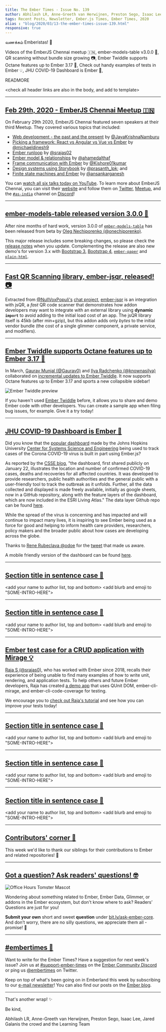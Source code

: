 ```yaml
---
title: The Ember Times - Issue No. 139
author: Abhilash LR, Anne-Greeth van Herwijnen, Preston Sego, Isaac Lee, Jared Galanis the crowd
tags: Recent Posts, Newsletter, Ember.js Times, Ember Times, 2020
alias : "blog/2020/03/13-the-ember-times-issue-139.html"
responsive: true
---
```


வணக்கம் Emberistas! 🐹

Videos of the EmberJS Chennai meetup 🇮🇳,
ember-models-table v3.0.0 🌟,
QR scanning without bundle size growing 📷,
Ember Twiddle supports Octane features up to Ember 3.17 💖,
Check out handy examples of tests in Ember 💡,
JHU COVID-19 Dashboard is Ember 🐹,

READMORE

<check all header links are also in the body, and add to template>

---

## [Feb 29th, 2020 - EmberJS Chennai Meetup 🇮🇳](https://www.youtube.com/playlist?list=PLh_rF0Qob_sxjhg9qPTlXn-6EZzmmTHoc)

On February 29th 2020, EmberJS Chennai featured seven speakers at their third Meetup. They covered various topics that included:

- [Web development - the past and the present](https://slides.com/jayakrishnanamburu/web-dev#/) by [@JayaKrishnaNamburu](https://github.com/JayaKrishnaNamburu)
- [Picking a framework: React vs Angular vs Vue vs Ember](https://youtu.be/DT75xo7VXn4) by [@michaeldinesh9](https://twitter.com/michaeldinesh9)
- [Ember runloop](https://youtu.be/CU1ffqXtoR0) by [@srajas02](https://twitter.com/srajas02)
- [Ember model & relationships](https://youtu.be/__yX29lr6og) by [@ahamedalthaf](https://github.com/ahamedalthaf)
- [Frame communication with Ember](https://youtu.be/OYePMoIajQI) by [@Kishore01kumar](https://twitter.com/Kishore01kumar)
- [Design systems using Storybook](https://youtu.be/vOhpdSP4Nr0) by [@prasanth_lpk](https://twitter.com/prasanth_lpk); and
- [Finite state machines and Ember](https://youtu.be/0lFNUybdWJs) by [@ansankarganesh](https://twitter.com/ansankarganesh)

You can [watch all six talks today on YouTube](https://www.youtube.com/playlist?list=PLh_rF0Qob_sxjhg9qPTlXn-6EZzmmTHoc). To learn more about EmberJS Chennai, you can visit their [website](https://chennaiemberjs.in/) and follow them on [Twitter](https://twitter.com/EmberChennai), [Meetup](https://www.meetup.com/EmberJS-Chennai/), and the [`#as-india`](https://discordapp.com/channels/480462759797063690/562648585980739616) channel on [Discord](https://discordapp.com/invite/zT3asNS)!

---

## [ember-models-table released version 3.0.0 🌟](https://twitter.com/oonechiporenko/status/1235571293530902531)

After nine months of hard work, version 3.0.0 of [`ember-models-table`](https://github.com/onechiporenko/ember-models-table) has been released from beta by [Oleg Nechiporenko (@onechiporenko)](https://github.com/onechiporenko). 

This major release includes some breaking changes, so please check the [release notes](https://github.com/onechiporenko/ember-models-table/releases/tag/v3.0.0) when you update. Complementing the release are also new demo's for version 3.x with [Bootstrap 3](http://onechiporenko.github.io/ember-models-table/v.3/bs3/#/examples), [Bootstrap 4](http://onechiporenko.github.io/ember-models-table/v.3/bs4/#/examples), [`ember-paper`](http://onechiporenko.github.io/ember-models-table/v.3/paper/#/examples) and [`plain-html`](http://onechiporenko.github.io/ember-models-table/v.3/plain-html/#/examples).

---

## [Fast QR Scanning library, ember-jsqr, released! 📷](https://nullvoxpopuli.github.io/ember-jsqr/)

Extracted from [@NullVoxPopuli's](https://twitter.com/nullvoxpopuli) [chat project](https://emberclear.io/),
[ember-jsqr](https://nullvoxpopuli.github.io/ember-jsqr/) is an integration with jsQR, a _fast_ QR code scanner that demonstrates how addon
developers may want to integrate with an external library using **dynamic `import`** to avoid adding to the
initial load cost of an app. The jsQR library itself is 45kb (after min+gzip), but this addon adds only _bytes_
to the initial vendor bundle (the cost of a single glimmer component, a private service, and modifiers).

---

## [Ember Twiddle supports Octane features up to Ember 3.17 💖](https://ember-twiddle.com/)

In March, [Gaurav Munjal (@Gaurav0)](https://github.com/Gaurav0) and [Ilya Radchenko (@knownasilya)](https://github.com/knownasilya) collaborated on [incremental updates to Ember Twiddle](https://github.com/ember-cli/ember-twiddle/releases/tag/v0.17.0-4). It now supports Octane features up to Ember 3.17 and sports a new collapsible sidebar!

<img src="/images/blog/2020-03-13/ember_twiddle_preview.gif" alt="Ember Twiddle preview">

If you haven't used [Ember Twiddle](https://ember-twiddle.com/) before, it allows you to share and demo Ember code with other developers. You can create a sample app when filing bug issues, for example. Give it a try today!

---

## [JHU COVID-19 Dashboard is Ember 🐹](https://www.arcgis.com/apps/opsdashboard/index.html#/bda7594740fd40299423467b48e9ecf6)

Did you know that the [popular dashboard](https://www.arcgis.com/apps/opsdashboard/index.html#/bda7594740fd40299423467b48e9ecf6) made by the Johns Hopkins University [Center for Systems Science and Engineering](https://systems.jhu.edu/) being used to track cases of the Corona COVID-19 virus is built in part using Ember.js?

As reported by the [CSSE blog](https://systems.jhu.edu/research/public-health/ncov/), "the dashboard, first shared publicly on January 22, illustrates the location and number of confirmed COVID-19 cases, deaths and recoveries for all affected countries. It was developed to provide researchers, public health authorities and the general public with a user-friendly tool to track the outbreak as it unfolds. Further, all the data collected and displayed is made freely available, initially as google sheets, now in a GitHub repository, along with the feature layers of the dashboard, which are now included in the ESRI Living Atlas." The data layer Github repo can be found [here](https://github.com/CSSEGISandData/COVID-19).

While the spread of the virus is concerning and has impacted and will continue to impact many lives, it is inspiring to see Ember being used as a force for good and helping to inform health care providers, researchers, policy makers and the broader public about how cases are developing across the globe.

Thanks to [Rene Rubeclava @odoe](https://github.com/odoe) for the [tweet](https://twitter.com/odoenet/status/1233439467421065216) that made us aware.

A mobile friendly version of the dashboard can be found [here](https://gisanddata.maps.arcgis.com/apps/opsdashboard/index.html#/85320e2ea5424dfaaa75ae62e5c06e61).

---

## [Section title in sentence case 🐹](#section-url)

<change section title emoji>
<consider adding some bold to your paragraph>

<add your name to author list, top and bottom>
<add blurb and emoji to "SOME-INTRO-HERE">

---

## [Section title in sentence case 🐹](#section-url)

<change section title emoji>
<consider adding some bold to your paragraph>

<add your name to author list, top and bottom>
<add blurb and emoji to "SOME-INTRO-HERE">

---

## [Ember test case for a CRUD application with Mirage 💡](https://medium.com/@srajas02/ember-test-case-for-a-crud-application-with-mirage-d6d9836bfee2)

[Raja S (@srajas0)](https://github.com/srajas0), who has worked with Ember since 2018, recalls their experience of being unable to find many examples of how to write unit, rendering, and application tests. To help others and future Ember developers, Raja has created [a demo app](https://github.com/srajas0/ember-test-cases) that uses QUnit DOM, ember-cli-mirage, and ember-cli-code-coverage for testing.

We encourage you to [check out Raja's tutorial](https://medium.com/@srajas02/ember-test-case-for-a-crud-application-with-mirage-d6d9836bfee2) and see how you can improve your tests today!

---

## [Section title in sentence case 🐹](#section-url)

<change section title emoji>
<consider adding some bold to your paragraph>

<add your name to author list, top and bottom>
<add blurb and emoji to "SOME-INTRO-HERE">

---

## [Section title in sentence case 🐹](#section-url)

<change section title emoji>
<consider adding some bold to your paragraph>

<add your name to author list, top and bottom>
<add blurb and emoji to "SOME-INTRO-HERE">

---

## [Section title in sentence case 🐹](#section-url)

<change section title emoji>
<consider adding some bold to your paragraph>

<add your name to author list, top and bottom>
<add blurb and emoji to "SOME-INTRO-HERE">

---

## [Contributors' corner 👏](https://guides.emberjs.com/release/contributing/repositories/)

<p>This week we'd like to thank our siblings for their contributions to Ember and related repositories! 💖</p>

---

## [Got a question? Ask readers' questions! 🤓](https://docs.google.com/forms/d/e/1FAIpQLScqu7Lw_9cIkRtAiXKitgkAo4xX_pV1pdCfMJgIr6Py1V-9Og/viewform)

<div class="blog-row">
  <img class="float-right small transparent padded" alt="Office Hours Tomster Mascot" title="Readers' Questions" src="/images/tomsters/officehours.png" />

  <p>Wondering about something related to Ember, Ember Data, Glimmer, or addons in the Ember ecosystem, but don't know where to ask? Readers’ Questions are just for you!</p>

  <p><strong>Submit your own</strong> short and sweet <strong>question</strong> under <a href="https://bit.ly/ask-ember-core" target="rq">bit.ly/ask-ember-core</a>. And don’t worry, there are no silly questions, we appreciate them all - promise! 🤞</p>
</div>

---

## [#embertimes 📰](https://blog.emberjs.com/tags/newsletter.html)

Want to write for the Ember Times? Have a suggestion for next week's issue? Join us at [#support-ember-times](https://discordapp.com/channels/480462759797063690/485450546887786506) on the [Ember Community Discord](https://discordapp.com/invite/zT3asNS) or ping us [@embertimes](https://twitter.com/embertimes) on Twitter.

Keep on top of what's been going on in Emberland this week by subscribing to our [e-mail newsletter](https://the-emberjs-times.ongoodbits.com/)! You can also find our posts on the [Ember blog](https://emberjs.com/blog/tags/newsletter.html).

---

That's another wrap! ✨

Be kind,

Abhilash LR, Anne-Greeth van Herwijnen, Preston Sego, Isaac Lee, Jared Galanis the crowd and the Learning Team

